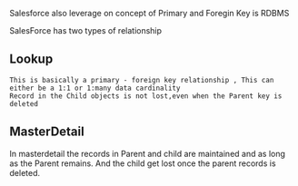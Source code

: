 Salesforce also leverage on concept of Primary and Foregin Key is RDBMS

SalesForce has two types of relationship
  ## Lookup 
    This is basically a primary - foreign key relationship , This can either be a 1:1 or 1:many data cardinality
    Record in the Child objects is not lost,even when the Parent key is deleted

  ## MasterDetail
  In masterdetail the records in Parent and child are maintained and as long as the Parent remains.
  And the child get lost once the parent records is deleted.